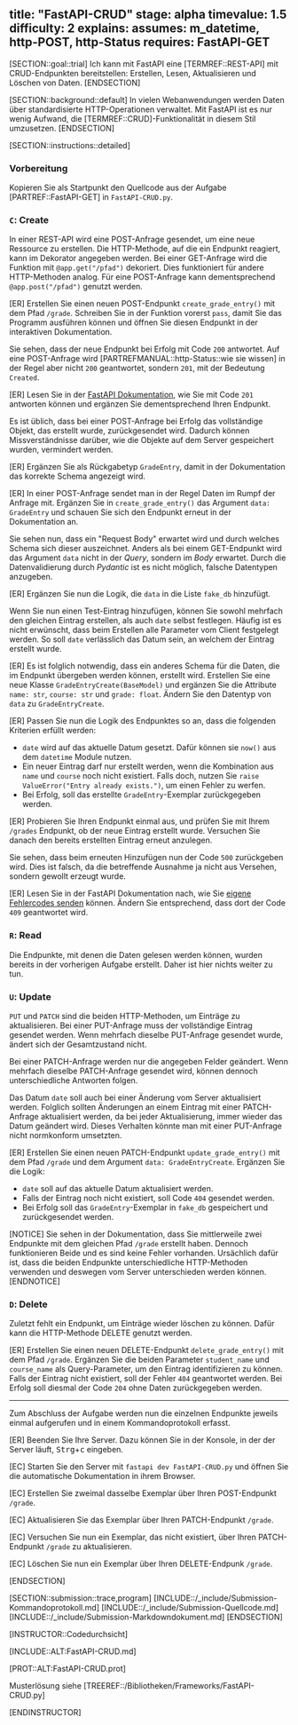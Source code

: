 title: "FastAPI-CRUD"
stage: alpha
timevalue: 1.5
difficulty: 2
explains:
assumes: m_datetime, http-POST, http-Status
requires: FastAPI-GET
---


[SECTION::goal::trial]
Ich kann mit FastAPI eine [TERMREF::REST-API] mit CRUD-Endpunkten bereitstellen:
Erstellen, Lesen, Aktualisieren und Löschen von Daten.
[ENDSECTION]


[SECTION::background::default]
In vielen Webanwendungen werden Daten über standardisierte HTTP-Operationen verwaltet.
Mit FastAPI ist es nur wenig Aufwand, die [TERMREF::CRUD]-Funktionalität in diesem Stil umzusetzen.
[ENDSECTION]


[SECTION::instructions::detailed]

### Vorbereitung

Kopieren Sie als Startpunkt den Quellcode aus der Aufgabe [PARTREF::FastAPI-GET] in `FastAPI-CRUD.py`.


### `C`: Create

In einer REST-API wird eine POST-Anfrage gesendet, um eine neue Ressource zu erstellen.
Die HTTP-Methode, auf die ein Endpunkt reagiert, kann im Dekorator angegeben werden.
Bei einer GET-Anfrage wird die Funktion mit `@app.get("/pfad")` dekoriert.
Dies funktioniert für andere HTTP-Methoden analog.
Für eine POST-Anfrage kann dementsprechend `@app.post("/pfad")` genutzt werden.

[ER] Erstellen Sie einen neuen POST-Endpunkt `create_grade_entry()` mit dem Pfad `/grade`.
Schreiben Sie in der Funktion vorerst `pass`, damit Sie das Programm ausführen können
und öffnen Sie diesen Endpunkt in der interaktiven Dokumentation.

Sie sehen, dass der neue Endpunkt bei Erfolg mit Code `200` antwortet.
Auf eine POST-Anfrage wird [PARTREFMANUAL::http-Status::wie sie wissen]
in der Regel aber nicht `200` geantwortet,
sondern `201`, mit der Bedeutung `Created`.

[ER] Lesen Sie in der
[FastAPI Dokumentation](https://fastapi.tiangolo.com/tutorial/response-status-code/),
wie Sie mit Code `201` antworten können und ergänzen Sie dementsprechend Ihren Endpunkt.

Es ist üblich, dass bei einer POST-Anfrage bei Erfolg das vollständige Objekt, das
erstellt wurde, zurückgesendet wird.
Dadurch können Missverständnisse darüber, wie die Objekte auf dem Server gespeichert wurden,
vermindert werden.

[ER] Ergänzen Sie als Rückgabetyp `GradeEntry`, damit in der Dokumentation das
korrekte Schema angezeigt wird.



[ER] In einer POST-Anfrage sendet man in der Regel Daten im Rumpf der Anfrage mit.
Ergänzen Sie in `create_grade_entry()` das Argument `data: GradeEntry`
und schauen Sie sich den Endpunkt erneut in der Dokumentation an.

Sie sehen nun, dass ein "Request Body" erwartet wird und durch welches Schema sich
dieser auszeichnet.
Anders als bei einem GET-Endpunkt wird das Argument `data` nicht in der _Query_,
sondern im _Body_ erwartet.
Durch die Datenvalidierung durch _Pydantic_ ist es nicht möglich, falsche Datentypen anzugeben.

[ER] Ergänzen Sie nun die Logik, die `data` in die Liste `fake_db` hinzufügt.

Wenn Sie nun einen Test-Eintrag hinzufügen, können Sie sowohl mehrfach
den gleichen Eintrag erstellen, als auch `date` selbst festlegen.
Häufig ist es nicht erwünscht, dass beim Erstellen alle Parameter vom Client festgelegt
werden.
So soll `date` verlässlich das Datum sein, an welchem der Eintrag erstellt wurde.

[ER] Es ist folglich notwendig, dass ein anderes Schema für die Daten, die im Endpunkt
übergeben werden können, erstellt wird.
Erstellen Sie eine neue Klasse `GradeEntryCreate(BaseModel)` und ergänzen Sie die
Attribute `name: str`, `course: str` und `grade: float`.
Ändern Sie den Datentyp von `data` zu `GradeEntryCreate`.

[ER] Passen Sie nun die Logik des Endpunktes so an, dass die folgenden Kriterien erfüllt werden:

- `date` wird auf das aktuelle Datum gesetzt.
  Dafür können sie `now()` aus dem `datetime` Module nutzen.
- Ein neuer Eintrag darf nur erstellt werden, wenn die Kombination aus `name` und `course`
  noch nicht existiert.
  Falls doch, nutzen Sie `raise ValueError("Entry already exists.")`, um einen Fehler zu werfen.
- Bei Erfolg, soll das erstellte `GradeEntry`-Exemplar zurückgegeben werden.

[ER] Probieren Sie Ihren Endpunkt einmal aus, und prüfen Sie mit Ihrem `/grades` Endpunkt,
ob der neue Eintrag erstellt wurde.
Versuchen Sie danach den bereits erstellten Eintrag erneut anzulegen.

Sie sehen, dass beim erneuten Hinzufügen nun der Code `500` zurückgeben wird.
Dies ist falsch, da die betreffende Ausnahme ja nicht aus Versehen,
sondern gewollt erzeugt wurde.

[ER] Lesen Sie in der FastAPI Dokumentation nach, wie Sie
[eigene Fehlercodes senden](https://fastapi.tiangolo.com/tutorial/handling-errors/#use-httpexception)
können.
Ändern Sie entsprechend, dass dort der Code `409` geantwortet wird.


### `R`: Read

Die Endpunkte, mit denen die Daten gelesen werden können, wurden bereits in der
vorherigen Aufgabe erstellt.
Daher ist hier nichts weiter zu tun.


### `U`: Update

`PUT` und `PATCH` sind die beiden HTTP-Methoden, um Einträge zu aktualisieren.
Bei einer PUT-Anfrage muss der vollständige Eintrag gesendet werden.
Wenn mehrfach dieselbe PUT-Anfrage gesendet wurde, ändert sich der Gesamtzustand nicht.

Bei einer PATCH-Anfrage werden nur die angegeben Felder geändert.
Wenn mehrfach dieselbe PATCH-Anfrage gesendet wird, können dennoch unterschiedliche
Antworten folgen.

Das Datum `date` soll auch bei einer Änderung vom Server aktualisiert werden.
Folglich sollten Änderungen an einem Eintrag mit einer PATCH-Anfrage aktualisiert werden,
da bei jeder Aktualisierung, immer wieder das Datum geändert wird.
Dieses Verhalten könnte man mit einer PUT-Anfrage nicht normkonform umsetzten.

[ER] Erstellen Sie einen neuen PATCH-Endpunkt `update_grade_entry()` mit dem Pfad
`/grade` und dem Argument `data: GradeEntryCreate`.
Ergänzen Sie die Logik:

- `date` soll auf das aktuelle Datum aktualisiert werden.
- Falls der Eintrag noch nicht existiert, soll Code `404` gesendet werden.
- Bei Erfolg soll das `GradeEntry`-Exemplar in `fake_db` gespeichert und zurückgesendet werden.

[NOTICE]
Sie sehen in der Dokumentation, dass Sie mittlerweile zwei Endpunkte mit dem gleichen Pfad
`/grade` erstellt haben.
Dennoch funktionieren Beide und es sind keine Fehler vorhanden.
Ursächlich dafür ist, dass die beiden Endpunkte unterschiedliche HTTP-Methoden verwenden
und deswegen vom Server unterschieden werden können.
[ENDNOTICE]


### `D`: Delete

Zuletzt fehlt ein Endpunkt, um Einträge wieder löschen zu können.
Dafür kann die HTTP-Methode DELETE genutzt werden.

[ER] Erstellen Sie einen neuen DELETE-Endpunkt `delete_grade_entry()` mit
dem Pfad `/grade`. Ergänzen Sie die beiden Parameter `student_name` und `course_name`
als Query-Parameter, um den Eintrag identifizieren zu können.
Falls der Eintrag nicht existiert, soll der Fehler `404` geantwortet werden.
Bei Erfolg soll diesmal der Code `204` ohne Daten zurückgegeben werden.

---

Zum Abschluss der Aufgabe werden nun die einzelnen Endpunkte jeweils einmal
aufgerufen und in einem Kommandoprotokoll erfasst.

[ER] Beenden Sie Ihre Server. Dazu können Sie in der Konsole, in der der Server
läuft, <kbd>Strg</kbd>+<kbd>c</kbd> eingeben.

[EC] Starten Sie den Server mit `fastapi dev FastAPI-CRUD.py` und öffnen Sie
die automatische Dokumentation in ihrem Browser.

[EC] Erstellen Sie zweimal dasselbe Exemplar über Ihren POST-Endpunkt `/grade`.

[EC] Aktualisieren Sie das Exemplar über Ihren PATCH-Endpunkt `/grade`.

[EC] Versuchen Sie nun ein Exemplar, das nicht existiert, über Ihren
PATCH-Endpunkt `/grade` zu aktualisieren.

[EC] Löschen Sie nun ein Exemplar über Ihren DELETE-Endpunk `/grade`.

[ENDSECTION]


[SECTION::submission::trace,program]
[INCLUDE::/_include/Submission-Kommandoprotokoll.md]
[INCLUDE::/_include/Submission-Quellcode.md]
[INCLUDE::/_include/Submission-Markdowndokument.md]
[ENDSECTION]


[INSTRUCTOR::Codedurchsicht]

[INCLUDE::ALT:FastAPI-CRUD.md]

[PROT::ALT:FastAPI-CRUD.prot]

Musterlösung siehe [TREEREF::/Bibliotheken/Frameworks/FastAPI-CRUD.py]

[ENDINSTRUCTOR]
